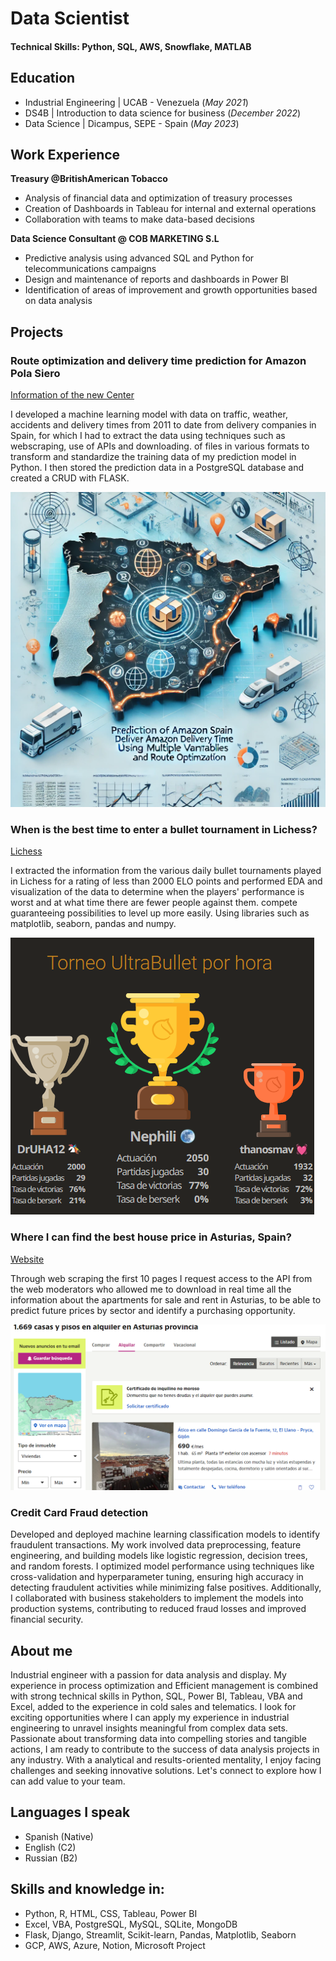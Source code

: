 # Data Scientist

#### Technical Skills: Python, SQL, AWS, Snowflake, MATLAB

## Education
- Industrial Engineering | UCAB - Venezuela (_May 2021_)								       		
- DS4B	| Introduction to data science for business (_December 2022_)	 			        		
- Data Science | Dicampus, SEPE - Spain (_May 2023_)

## Work Experience
**Treasury @BritishAmerican Tobacco**
- Analysis of financial data and optimization of treasury processes
- Creation of Dashboards in Tableau for internal and external operations
- Collaboration with teams to make data-based decisions

**Data Science Consultant @ COB MARKETING S.L**
- Predictive analysis using advanced SQL and Python for telecommunications campaigns
- Design and maintenance of reports and dashboards in Power BI
- Identification of areas of improvement and growth opportunities based on data analysis
  
## Projects
### Route optimization and delivery time prediction for Amazon Pola Siero
[Information of the new Center](https://www.linkedin.com/jobs/amazon-empleos-pola-de-siero/)

I developed a machine learning model with data on traffic, weather, accidents and delivery times from 2011 to date from delivery companies in Spain, for which I had to extract the data using techniques such as webscraping, use of APIs and downloading. of files in various formats to transform and standardize the training data of my prediction model in Python. I then stored the prediction data in a PostgreSQL database and created a CRUD with FLASK.

![Cover of the project made with GPT4](/4GITHUB/imagenes/cover_project.webp)

### When is the best time to enter a bullet tournament in Lichess?
[Lichess](https://lichess.org/es/tournament)

I extracted the information from the various daily bullet tournaments played in Lichess for a rating of less than 2000 ELO points and performed EDA and visualization of the data to determine when the players' performance is worst and at what time there are fewer people against them. compete guaranteeing possibilities to level up more easily. Using libraries such as matplotlib, seaborn, pandas and numpy.

![Tournaments](/4GITHUB/imagenes/lichess.png)

### Where I can find the best house price in Asturias, Spain?
[Website](https://www.idealista.com/alquiler-viviendas/asturias/)

Through web scraping the first 10 pages I request access to the API from the web moderators who allowed me to download in real time all the information about the apartments for sale and rent in Asturias, to be able to predict future prices by sector and identify a purchasing opportunity. 

![Idealista](/4GITHUB/imagenes/idealista.png)

### Credit Card Fraud detection

Developed and deployed machine learning classification models to identify fraudulent transactions. My work involved data preprocessing, feature engineering, and building models like logistic regression, decision trees, and random forests. I optimized model performance using techniques like cross-validation and hyperparameter tuning, ensuring high accuracy in detecting fraudulent activities while minimizing false positives. Additionally, I collaborated with business stakeholders to implement the models into production systems, contributing to reduced fraud losses and improved financial security.

## About me

Industrial engineer with a passion for data analysis and display. My experience in process optimization and
Efficient management is combined with strong technical skills in Python, SQL, Power BI, Tableau, VBA and Excel, added to the experience in cold sales and telematics.
I look for exciting opportunities where I can apply my experience in industrial engineering to unravel insights meaningful from complex data sets.
Passionate about transforming data into compelling stories and tangible actions, I am ready to contribute to the success of data analysis projects in any industry. With a
analytical and results-oriented mentality, I enjoy facing challenges and seeking innovative solutions. Let's connect to explore how I can add value to your team.

## Languages I speak

- Spanish (Native)
- English (C2)
- Russian (B2)

## Skills and knowledge in:

- Python, R, HTML, CSS, Tableau, Power BI
- Excel, VBA, PostgreSQL, MySQL, SQLite, MongoDB
- Flask, Django, Streamlit, Scikit-learn, Pandas, Matplotlib, Seaborn
- GCP, AWS, Azure, Notion, Microsoft Project
